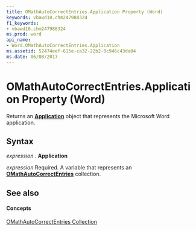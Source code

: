 ```yaml
---
title: OMathAutoCorrectEntries.Application Property (Word)
keywords: vbawd10.chm247988324
f1_keywords:
- vbawd10.chm247988324
ms.prod: word
api_name:
- Word.OMathAutoCorrectEntries.Application
ms.assetid: 52474eef-615e-ca32-22b2-0c946c43da04
ms.date: 06/08/2017
---
```



# OMathAutoCorrectEntries.Application Property (Word)

Returns an  **[Application](application-object-word.md)** object that represents the Microsoft Word application.


## Syntax

 _expression_ . **Application**

 _expression_ Required. A variable that represents an **[OMathAutoCorrectEntries](omathautocorrectentries-object-word.md)** collection.


## See also


#### Concepts


[OMathAutoCorrectEntries Collection](omathautocorrectentries-object-word.md)

